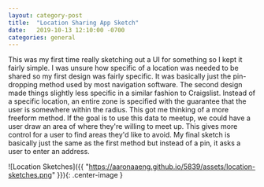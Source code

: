 ```yaml
---
layout: category-post
title:  "Location Sharing App Sketch"
date:   2019-10-13 12:10:00 -0700
categories: general
---
```


This was my first time really sketching out a UI for something so I kept it fairly simple.  I was unsure how specific of a location was needed to be shared so my first design was fairly specific.  It was basically just the pin-dropping method used by most navigation software.  The second design made things slightly less specific in a similar fashion to Craigslist.  Instead of a specific location, an entire zone is specified with the guarantee that the user is somewhere within the radius.  This got me thinking of a more freeform method.  If the goal is to use this data to meetup, we could have a user draw an area of where they're willing to meet up.  This gives more control for a user to find areas they'd like to avoid.  My final sketch is basically just the same as the first method but instead of a pin, it asks a user to enter an address.

![Location Sketches]({{ "https://aaronaaeng.github.io/5839/assets/location-sketches.png" }}){: .center-image }